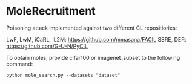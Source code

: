 # MoleRecruitment

Poisoning attack implemented against two different CL repositiories:

LwF, LwM, iCaRL, IL2M: https://github.com/mmasana/FACIL
SSRE, DER: https://github.com/G-U-N/PyCIL

To obtain moles, provide cifar100 or imagenet_subset to the following command:
```
python mole_search.py --datasets "dataset"
```



